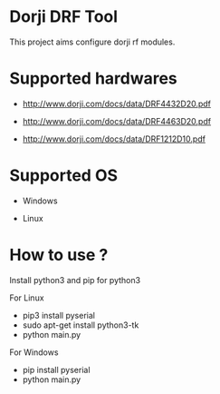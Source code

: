 # Dorji DRF Tool

This project aims configure dorji rf modules.

# Supported hardwares

* http://www.dorji.com/docs/data/DRF4432D20.pdf

* http://www.dorji.com/docs/data/DRF4463D20.pdf

* http://www.dorji.com/docs/data/DRF1212D10.pdf

# Supported OS
* Windows

* Linux

# How to use ?
Install python3 and pip for python3

For Linux
* pip3 install pyserial
* sudo apt-get install python3-tk
* python main.py

For Windows
* pip install pyserial
* python main.py
